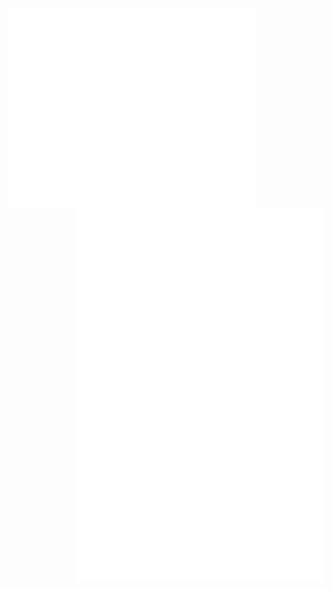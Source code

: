 <img align="left" width="395" src="./metrics_left.svg"/>
<img align="right" width="395" src="./metrics_right.svg"/>

